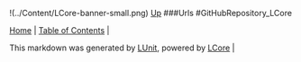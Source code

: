 !(../Content/LCore-banner-small.png)
[Up](Urls.md)
###Urls
#GitHubRepository_LCore

[Home](../../README.md) | [Table of Contents](../../TableOfContents.md) | 


This markdown was generated by [LUnit](https://github.com/CodeSingularity/LUnit), powered by [LCore](https://github.com/CodeSingularity/LCore) | 

